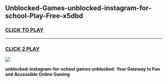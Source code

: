 
## Unblocked-Games-unblocked-instagram-for-school-Play-Free-x5dbd
<h3>
<a href="https://premium76.site?title=unblocked-instagram-for-school&ref=18A1">CLICK TO PLAY</a></h3>
<hr>

<h3>
<a href="https://premium76.site?title=unblocked-instagram-for-school&ref=18A1">CLICK 2 PLAY</a>
  
</h3>

<a href="https://premium76.site?title=unblocked-instagram-for-school&ref=18A1"><img src="https://clearcache.store/games.png"></a>


**unblocked-instagram-for-school games unblocked: Your Gateway to Fun and Accessible Online Gaming**
